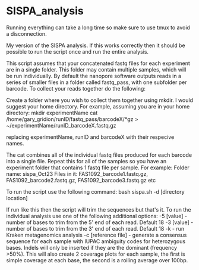 # SISPA_analysis

Running everything can take a long time so make sure to use tmux to avoid a disconnection.

 My version of the SISPA analysis. If this works correctly then it should be possible to run the script once and run the entire analysis.
 
 This script assumes that your concatenated fastq files for each experiment are in a single folder. This folder may contain multiple samples, which will be run individually. By default the nanopore software outputs reads in a series of smaller files in a folder called fastq_pass, with one subfolder per barcode. To collect your reads together do the following:
 
 Create a folder where you wish to collect them together using mkdir. I would suggest your home directory. For example, assuming you are in your home directory:
 mkdir experimentName
 cat /home/gary_gridion/runID/fastq_pass/barcodeX/*gz > ~/experimentName/runID_barcodeX.fastq.gz
 
 replacing experimentName, runID and barcodeX with their respecive names.
 
 The cat combines all of the individual fastq files produced for each barcode into a single file. Repeat this for all of the samples so you have an experiment folder that contains 1 fastq file per sample. For example:
 Folder name: sispa_Oct23
 Files in it: FAS1092_barcode1.fastq.gz, FAS1092_barcode2.fastq.gz, FAS1092_barcode3.fastq.gz
 etc
 

To run the script use the following command:
bash sispa.sh -d [directory location]

If run like this then the script will trim the sequences but that's it. To run the individual analysis use one of the following additional options:
-5 [value] - number of bases to trim from the 5' end of each read. Default 18
-3 [value] - number of bases to trim from the 3' end of each read. Default 18
-k - run Kraken metagenomics analysis
-c [reference file] - generate a consensus sequence for each sample with IUPAC ambiguity codes for heterozygous bases. Indels will only be inserted if they are the dominant (frequency >50%). This will also create 2 coverage plots for each sample, the first is simple coverage at each base, the second is a rolling average over 100bp.

